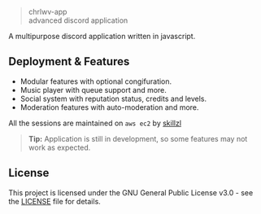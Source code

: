 
> chrlwv-app<br/> advanced discord application 

A multipurpose discord application written in javascript.

## Deployment & Features

- Modular features with optional congifuration.
- Music player with queue support and more.
- Social system with reputation status, credits and levels.
- Moderation features with auto-moderation and more.

All the sessions are maintained on  `aws ec2`  by  [skillzl](https://skillzl.me/)

> **Tip:** Application is still in development, so some features may not work as expected.


## License
This project is licensed under the GNU General Public License v3.0 - see the [LICENSE](https://github.com/skillzl/chrlwv-app/blob/main/LICENSE) file for details.
